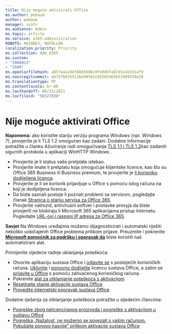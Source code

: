 ```yaml
---
title: Nije moguće aktivirati Office
ms.author: pebaum
author: pebaum
manager: scotv
ms.audience: Admin
ms.topic: article
ms.service: o365-administration
ROBOTS: NOINDEX, NOFOLLOW
localization_priority: Priority
ms.collection: Adm_O365
ms.custom:
- "2000023"
- "3509"
ms.openlocfilehash: a057aaa2ddf8885b96c0fe0d5fa87d3a1b191af9
ms.sourcegitcommit: ab75f66355116e995b3cb5505465b31989339e28
ms.translationtype: MT
ms.contentlocale: hr-HR
ms.lasthandoff: 08/13/2021
ms.locfileid: "58327838"
---
```

# <a name="unable-to-activate-office"></a>Nije moguće aktivirati Office

**Napomena:** ako koristite stariju verziju programa Windows (npr. Windows 7), provjerite je li TLS 1.2 omogućen kao zadani. Dodatne informacije potražite u članku Ažuriranje radi omogućivanja [TLS 1.1 i TLS 1.2](https://support.microsoft.com/topic/update-to-enable-tls-1-1-and-tls-1-2-as-default-secure-protocols-in-winhttp-in-windows-c4bd73d2-31d7-761e-0178-11268bb10392)kao zadanih sigurnih protokola u aplikaciji WinHTTP Windows .

- Provjerite je li status vaše pretplate istekao.
- Provjerite imate li pretplatu koja omogućuje klijentske licence, kao što su Office 365 Business ili Business premium, te provjerite je [li korisniku dodijeljena licenca](https://docs.microsoft.com/microsoft-365/admin/manage/assign-licenses-to-users).
- Provjerite je li se korisnik prijavljuje u Office s pomoću istog računa na koji je dodijeljena licenca.
- Da biste saznali postoje li poznati problemi sa servisom, pogledajte članak [Stranica o stanju servisa za Office 365](https://docs.microsoft.com/office365/enterprise/view-service-health).
- Provjerite vatrozid, antivirusni softver i postavke proxyja da biste provjerili ne blokiraju li Microsoft 365 aplikacijama pristup internetu. Pogledajte [URL-ovi i rasponi IP adresa za Office 365](https://docs.microsoft.com/office365/enterprise/urls-and-ip-address-ranges "URL-ovi i rasponi IP adresa za Office 365").

**Savjet** Na Windows uređajima možemo dijagnosticirati i automatski riješiti nekoliko uobičajenih Office problema prilikom prijave. Preuzmite i pokrenite **[Microsoft pomoćnik za podršku i oporavak da](https://aka.ms/SaRA-OfficeSignInScenario)** biste koristili naš automatizirani alat.

Primijenite sljedeće radnje uklanjanja poteškoća:

- Otvorite aplikaciju sustava Office i [odjavite se](https://support.office.com/article/5a20dc11-47e9-4b6f-945d-478cb6d92071) s postojećih korisničkih računa. [Uklonite](https://docs.microsoft.com/microsoft-365/admin/manage/remove-licenses-from-users) i [ponovno dodijelite](https://docs.microsoft.com/microsoft-365/admin/manage/assign-licenses-to-users) licencu sustava Office, a zatim se [prijavite u Office](https://support.office.com/article/628ea040-f265-49de-b986-be09c3ebf8a9) s pomoću zahvaćenog korisničkog računa.
- Pokrenite [alat za otklanjanje poteškoća s aktivacijom](https://aka.ms/SARA-OfficeActivation-Alchemy)
- [Resetirajte stanje aktivacije sustava Office](https://docs.microsoft.com/office365/troubleshoot/activation/reset-office-365-proplus-activation-state "Ponovno postavljanje Office aktivacijskog stanja")
- [Provedite internetski popravak sustava Office](https://support.office.com/Article/7821d4b6-7c1d-4205-aa0e-a6b40c5bb88b?wt.mc_id=Alchemy_ClientDIA)

Dodatne rješenja za otklanjanje poteškoća potražite u sljedećim člancima:  

- [Pogreške zbog nelicenciranog proizvoda i pogreške s aktivacijom u sustavu Office](https://support.office.com/Article/0d23d3c0-c19c-4b2f-9845-5344fedc4380?wt.mc_id=Alchemy_ClientDIA)
- [Pogreška „Nažalost, ne možemo se povezati s vašim računom. Pokušajte ponovo kasnije” prilikom aktivacije sustava Office](https://docs.microsoft.com/office/troubleshoot/activation-installation/issue-when-activate-office-from-office-365)